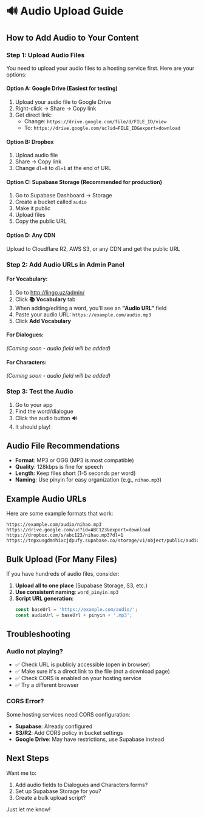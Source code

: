 # 🔊 Audio Upload Guide

## How to Add Audio to Your Content

### Step 1: Upload Audio Files

You need to upload your audio files to a hosting service first. Here are your options:

#### **Option A: Google Drive** (Easiest for testing)
1. Upload your audio file to Google Drive
2. Right-click → Share → Copy link
3. Get direct link:
   - Change: `https://drive.google.com/file/d/FILE_ID/view`
   - To: `https://drive.google.com/uc?id=FILE_ID&export=download`

#### **Option B: Dropbox**
1. Upload audio file
2. Share → Copy link
3. Change `dl=0` to `dl=1` at the end of URL

#### **Option C: Supabase Storage** (Recommended for production)
1. Go to Supabase Dashboard → Storage
2. Create a bucket called `audio`
3. Make it public
4. Upload files
5. Copy the public URL

#### **Option D: Any CDN**
Upload to Cloudflare R2, AWS S3, or any CDN and get the public URL

### Step 2: Add Audio URLs in Admin Panel

#### **For Vocabulary:**
1. Go to http://lingo.uz/admin/
2. Click **📚 Vocabulary** tab
3. When adding/editing a word, you'll see an **"Audio URL"** field
4. Paste your audio URL: `https://example.com/audio.mp3`
5. Click **Add Vocabulary**

#### **For Dialogues:**
*(Coming soon - audio field will be added)*

#### **For Characters:**
*(Coming soon - audio field will be added)*

### Step 3: Test the Audio

1. Go to your app
2. Find the word/dialogue
3. Click the audio button 🔊
4. It should play!

## Audio File Recommendations

- **Format**: MP3 or OGG (MP3 is most compatible)
- **Quality**: 128kbps is fine for speech
- **Length**: Keep files short (1-5 seconds per word)
- **Naming**: Use pinyin for easy organization (e.g., `nihao.mp3`)

## Example Audio URLs

Here are some example formats that work:

```
https://example.com/audio/nihao.mp3
https://drive.google.com/uc?id=ABC123&export=download
https://dropbox.com/s/abc123/nihao.mp3?dl=1
https://tnpxusgdmnhixcjdpufy.supabase.co/storage/v1/object/public/audio/nihao.mp3
```

## Bulk Upload (For Many Files)

If you have hundreds of audio files, consider:

1. **Upload all to one place** (Supabase Storage, S3, etc.)
2. **Use consistent naming**: `word_pinyin.mp3`
3. **Script URL generation**: 
   ```javascript
   const baseUrl = 'https://example.com/audio/';
   const audioUrl = baseUrl + pinyin + '.mp3';
   ```

## Troubleshooting

### Audio not playing?
- ✅ Check URL is publicly accessible (open in browser)
- ✅ Make sure it's a direct link to the file (not a download page)
- ✅ Check CORS is enabled on your hosting service
- ✅ Try a different browser

### CORS Error?
Some hosting services need CORS configuration:
- **Supabase**: Already configured
- **S3/R2**: Add CORS policy in bucket settings
- **Google Drive**: May have restrictions, use Supabase instead

## Next Steps

Want me to:
1. Add audio fields to Dialogues and Characters forms?
2. Set up Supabase Storage for you?
3. Create a bulk upload script?

Just let me know!
